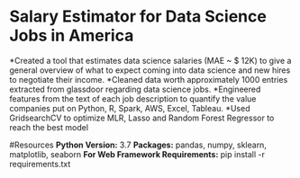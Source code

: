 # Salary Estimator for Data Science Jobs in America
*Created a tool that estimates data science salaries (MAE ~ $ 12K) to give a general overview of what to expect coming into data science and new hires to negotiate their income.
*Cleaned data worth approximately 1000 entries extracted from glassdoor regarding data science jobs.
*Engineered features from the text of each job description to quantify the value companies put on Python, R, Spark, AWS, Excel, Tableau.
*Used GridsearchCV to optimize MLR, Lasso and Random Forest Regressor to reach the best model

#Resources
**Python Version:** 3.7
**Packages:** pandas, numpy, sklearn, matplotlib, seaborn
**For Web Framework Requirements:** pip install -r requirements.txt

